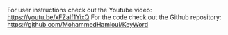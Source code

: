 For user instructions check out the Youtube video: https://youtu.be/xFZaIf1YixQ
For the code check out the Github repository: https://github.com/MohammedHamioui/KeyWord